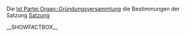 Die [Ist Partei
Organ::Gründungsversammlung](/wiki/Ist_Partei_Organ::Gründungsversammlung "wikilink")
die Bestimmungen der Satzung
[Satzung](/wiki/Ist_definiert_in_Satzung::Satzung#.C2.A7_9_-_Organe_der_Bundespartei "wikilink")

\_\_SHOWFACTBOX\_\_
